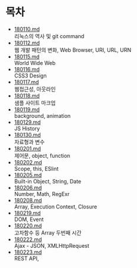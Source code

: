 # 목차

- [180110.md](./_180110.md)  
  리눅스의 역사 및 git command
- [180112.md](./_180112.md)  
  웹 개발 패턴의 변화, Web Browser, URI, URL, URN
- [180115.md](./_180115.md)  
  World Wide Web
- [180116.md](./_180116.md)  
  CSS3 Design
- [180117.md](./_180117.md)  
  웹접근성, 아웃라인
- [180118.md](./_180118/)  
  샘플 사이트 마크업
- [180119.md](./_180119.md)  
  background, animation
- [180129.md](./_180129.md)  
  JS History
- [180130.md](./_180130.md)  
  자료형과 변수
- [180201.md](./_180201.md)  
  제어문, object, function
- [180202.md](./_180202.md)  
  Scope, this, ESlint
- [180205.md](./_180205.md)  
  Built-in Object, String, Date
- [180206.md](./_180206.md)  
  Number, Math, RegExr
- [180208.md](./_180208.md)  
  Array, Execution Context, Closure
- [180219.md](./_180219.md)  
  DOM, Event
- [180220.md](./_180220.md)  
  고차함수 등 Array 두번째 시간
- [180222.md](./_180222.md)  
  Ajax - JSON, XMLHttpRequest
- [180223.md](./_180223.md)  
  REST API,